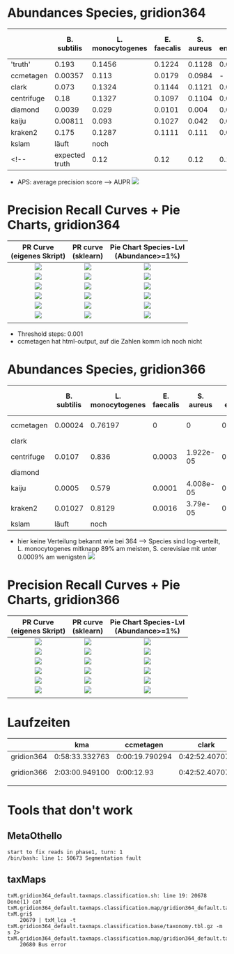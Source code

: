 # Abundances Species, gridion364
|            	| B. subtilis 	| L. monocytogenes 	| E. faecalis 	| S. aureus 	| S. enterica 	| E. coli 	| P. aeruginosa 	| L. fermentum 	| S. cerevisiae 	| C. neoformans 	| total   	|   AUPR	|   Abundance Similarity Profile	|   	|
|------------	|-------------	|------------------	|-------------	|-----------	|-------------	|---------	|---------------	|--------------	|---------------	|---------------	|---------	|---	|---	|---	|
| 'truth'| 0.193| 0.1456| 0.1224| 0.1128| 0.0999| 0.0993| 0.097| 0.0928| 0.0192| 0.0178|0.9998|1|0||
| ccmetagen  	| 0.00357     	| 0.113            	| 0.0179      	| 0.0984    	| -           	| 0.021   	| 0.0339        	| -            	| 0.00894       	| 1.14e-06     	| 0,2967  	|   0.6260912698412698	|   0.0773	|   	|
| clark      	| 0.073       	| 0.1324           	| 0.1144      	| 0.1121    	| 0.0565      	| 0.0496  	| 0.0456        	| -            	| -             	| -             	| 0,5836  	|   0.754591836734694	|   0.0309	|   	|
| centrifuge 	| 0.18        	| 0.1327           	| 0.1097      	| 0.1104    	| 0.0589      	| 0.0582  	| 0.05115       	| 0.1425       	| -             	| -             	| 0,84355 	|   1	|   0.00912	|   	|
| diamond    	| 0.0039      	| 0.029            	| 0.0101      	| 0.004     	| 0.0026      	| 0.00115 	| 0.00104       	| -            	| -             	|               	| 0,05179 	|   0.754591836734694	|   0.1115	|   	|
| kaiju      	| 0.00811     	| 0.093            	| 0.1027      	| 0.042     	| 0.0178      	| 0.0212  	| 0.01103       	| 0.125        	| -             	| -             	| 0,42084 	|   0.6427579365079366	|   0.06442	|   	|
| kraken2    	| 0.175       	| 0.1287           	| 0.1111      	| 0.111     	| 0.0569      	| 0.0525  	| 0.04481       	| 0.1414       	| 0.0217        	| 0.02          	| 0,86311 	|   0.7048336033752737	|   0.009883	|   	|
|kslam|läuft|noch|||||||||||||
<!-- |expected truth|0.12|0.12|0.12|0.12|0.12|0.12|0.12|0.12|0.02|0.02|1.0|1.0|0.0|-->
- APS: average precision score --> AUPR
![](pics/gridion364.barplot.png)
# Precision Recall Curves + Pie Charts, gridion364
| PR Curve <br> (eigenes Skript) | PR curve <br> (sklearn)| Pie Chart Species-Lvl <br> (Abundance>=1%) |
|:---:|:---:|:---:|
|![](pics/gridion364_default.ccmetagen.png)|![](pics/gridion364_default.ccmetagen.sklearn.png)|![](pics/gridion364_default.ccmetagen.piechart.png)|
|![](pics/gridion364_default.clark.png)|![](pics/gridion364_default.clark.sklearn.png)|![](pics/gridion364_default.clark.piechart.png)|
|![](pics/gridion364_default.centrifuge.png)|![](pics/gridion364_default.centrifuge.sklearn.png)|![](pics/gridion364_default.centrifuge.piechart.png)|
|![](pics/gridion364_default.diamond.png)|![](pics/gridion364_default.diamond.sklearn.png)|![](pics/gridion364_default.diamond.piechart.png)|
|![](pics/gridion364_default.kaiju.png)|![](pics/gridion364_default.kaiju.sklearn.png)|![](pics/gridion364_default.kaiju.piechart.png)|
|![](pics/gridion364_default.kraken2.png)|![](pics/gridion364_default.kraken2.sklearn.png)|![](pics/gridion364_default.kraken2.piechart.png)|
|||

- Threshold steps: 0.001
 - ccmetagen hat html-output, auf die Zahlen komm ich noch nicht

# Abundances Species, gridion366
|            	| B. subtilis 	| L. monocytogenes 	| E. faecalis 	| S. aureus 	| S. enterica 	| E. coli 	| P. aeruginosa 	| L. fermentum 	| S. cerevisiae 	| C. neoformans 	| total   	|   AUPR	|   Abundance Similarity Profile	|   	|
|------------	|-------------	|------------------	|-------------	|-----------	|-------------	|---------	|---------------	|--------------	|---------------	|---------------	|---------	|---	|---	|---	|
| ccmetagen  	|   0.00024   	|      0.76197       	|    0   	|  0   	| 0           	|    8.718e-07	|   0.03007      	|        0    	|       0.002  	|    0 	|   0.7943	|   0.79333	|  	|   	|
| clark      	|       	|           	|     	|     	|       	|  	|         	|            	|              	|              	|   	|   	|   	|   	|
| centrifuge 	| 0.0107        	| 0.836           	| 0.0003      	| 1.922e-05   	| 0.00054      	| 0.000604  	| 0.04599       	| 5.174e-05       	| -             	| -             	| 0.89429 	|   0.61937	|   	|   	|
| diamond    	|       	|             	|       	|      	|       	|  	|        	| -            	| -             	|               	|  	|   	|   	|   	|
| kaiju      	| 0.0005     	| 0.579            	| 0.0001      	| 4.008e-05     	| 0.000155      	| 0.00018  	| 0.00971       	| 4.308e-05        	| -             	| -             	| 0.58978 	|   0.41206	|   	|   	|
| kraken2    	| 0.01027       	| 0.8129           	| 0.0016      	| 3.79e-05     	| 0.00048      	| 0.00048  	| 0.0398       	| 5.15e-05     | 0.0069        	| 2.699e-05          	| 0.87261 	|   0.26045	|   	|   	|
|kslam|läuft|noch|||||||||||||
- hier keine Verteilung bekannt wie bei 364 --> Species sind log-verteilt, L. monocytogenes mitknapp 89% am meisten, S. cerevisiae mit unter 0.0009% am wenigsten
![](pics/gridion366.barplot.png)
# Precision Recall Curves + Pie Charts, gridion366
| PR Curve <br> (eigenes Skript) | PR curve <br> (sklearn)| Pie Chart Species-Lvl <br> (Abundance>=1%) |
|:---:|:---:|:---:|
|![](pics/gridion366_default.ccmetagen.png)|![](pics/gridion366_default.ccmetagen.sklearn.png)|![](pics/gridion366_default.ccmetagen.piechart.png)|
|![](pics/gridion366_default.clark.png)|![](pics/gridion366_default.clark.sklearn.png)|![](pics/gridion366_default.clark.piechart.png)|
|![](pics/gridion366_default.centrifuge.png)|![](pics/gridion366_default.centrifuge.sklearn.png)|![](pics/gridion366_default.centrifuge.piechart.png)|
|![](pics/gridion366_default.diamond.png)|![](pics/gridion366_default.diamond.sklearn.png)|![](pics/gridion366_default.diamond.piechart.png)|
|![](pics/gridion366_default.kaiju.png)|![](pics/gridion366_default.kaiju.sklearn.png)|![](pics/gridion366_default.kaiju.piechart.png)|
|![](pics/gridion366_default.kraken2.png)|![](pics/gridion366_default.kraken2.sklearn.png)|![](pics/gridion366_default.kraken2.piechart.png)|
|||


# Laufzeiten
|            	| kma            	| ccmetagen      	| clark                 	| centrifuge     	| kaiju          	| kraken2        	| diamond                 	| kslam 	|
|------------	|----------------	|----------------	|-----------------------	|----------------	|----------------	|----------------	|-------------------------	|-------	|
| gridion364 	| 0:58:33.332763 	| 0:00:19.790294 	| 0:42:52.407070	| 3:28:34.545058 	| 3:30:55.818875 	| 0:08:55.109309 	|                         	|       	|
| gridion366 	| 2:03:00.949100 	| 0:00:12.93     	|    0:42:52.407070                   	| 4:45:25.614299 	| 3:40:21.257391 	| 0:11:17.788488 	| 4 days, 10:02:19.511836 	|       	|
|            	|                	|                	|                       	|                	|                	|                	|                         	|       	|


# Tools that don't work
## MetaOthello

    start to fix reads in phase1, turn: 1
    /bin/bash: line 1: 50673 Segmentation fault

## taxMaps
    txM.gridion364_default.taxmaps.classification.sh: line 19: 20678 Done(1) cat txM.gridion364_default.taxmaps.classification.map/gridion364_default.taxmaps.classification.filtout.map txM.gri$
        20679 | txM_lca -t txM.gridion364_default.taxmaps.classification.base/taxonomy.tbl.gz -m s 2> txM.gridion364_default.taxmaps.classification.map/gridion364_default.taxmaps.classi$
        20680 Bus error

